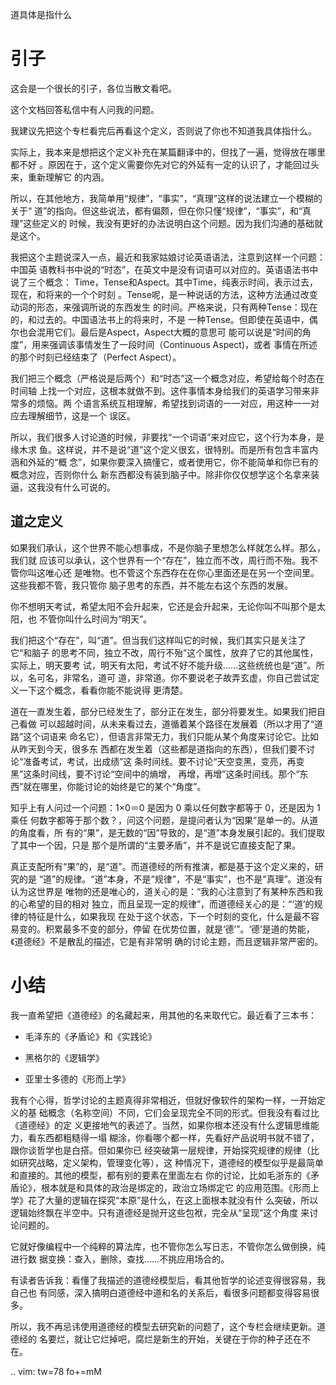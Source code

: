     
道具体是指什么

引子
====

这会是一个很长的引子，各位当散文看吧。

这个文档回答私信中有人问我的问题。

我建议先把这个专栏看完后再看这个定义，否则说了你也不知道我具体指什么。

实际上，我本来是想把这个定义补充在某篇翻译中的，但找了一遍，觉得放在哪里都不好
。原因在于，这个定义需要你先对它的外延有一定的认识了，才能回过头来，重新理解它
的内涵。

所以，在其他地方，我简单用“规律”，“事实”，“真理”这样的说法建立一个模糊的关于“
道”的指向。但这些说法，都有偏颇，但在你只懂“规律”，“事实”，和“真理”这些定义的
时候，我没有更好的办法说明白这个问题。因为我们沟通的基础就是这个。

我把这个主题说深入一点，最近和我家姑娘讨论英语语法，注意到这样一个问题：中国英
语教科书中说的“时态”，在英文中是没有词语可以对应的。英语语法书中说了三个概念：
Time，Tense和Aspect。其中Time，纯表示时间，表示过去，现在，和将来的一个个时刻
。Tense呢，是一种说话的方法，这种方法通过改变动词的形态，来强调所说的东西发生
的时间。严格来说，只有两种Tense：现在的，和过去的。中国语法书上的将来时，不是
一种Tense。但即使在英语中，偶尔也会混用它们。最后是Aspect，Aspect大概的意思可
能可以说是“时间的角度”，用来强调该事情发生了一段时间（Continuous Aspect)，或者
事情在所述的那个时刻已经结束了（Perfect Aspect）。

我们把三个概念（严格说是后两个）和“时态”这一个概念对应，希望给每个时态在时间轴
上找一个对应，这根本就做不到。这件事情本身给我们的英语学习带来非常多的烦恼。两
个语言系统互相理解，希望找到词语的一一对应，用这种一一对应去理解细节，这是一个
误区。

所以，我们很多人讨论道的时候，非要找“一个词语”来对应它，这个行为本身，是缘木求
鱼。这样说，并不是说“道”这个定义很玄，很特别。而是所有包含丰富内涵和外延的“概
念”，如果你要深入搞懂它，或者使用它，你不能简单和你已有的概念对应，否则你什么
新东西都没有装到脑子中。除非你仅仅想学这个名拿来装逼，这我没有什么可说的。
  
## 道之定义

如果我们承认，这个世界不能心想事成，不是你脑子里想怎么样就怎么样。那么，我们就
应该可以承认，这个世界有一个“存在”，独立而不改，周行而不殆。我不管你叫这唯心还
是唯物。也不管这个东西存在在你心里面还是在另一个空间里。这些我都不管，我只管你
脑子思考的东西，并不能左右这个东西的发展。

你不想明天考试，希望太阳不会升起来，它还是会升起来，无论你叫不叫那个是太阳，也
不管你叫什么时间为“明天”。

我们把这个“存在”，叫“道”。但当我们这样叫它的时候，我们其实只是关注了它“和脑子
的思考不同，独立不改，周行不殆”这个属性，放弃了它的其他属性，实际上，明天要考
试，明天有太阳，考试不好不能升级……这些统统也是“道”。所以，名可名，非常名，道可
道，非常道。你不要说老子故弄玄虚，你自己尝试定义一下这个概念，看看你能不能说得
更清楚。

道在一直发生着，部分已经发生了，部分正在发生，部分将要发生。如果我们把自己看做
可以超越时间，从未来看过去，道循着某个路径在发展着（所以才用了“道路”这个词语来
命名它），但语言非常无力，我们只能从某个角度来讨论它。比如从昨天到今天，很多东
西都在发生着（这些都是道指向的东西），但我们要不讨论“准备考试，考试，出成绩”这
条时间线。要不讨论“天空变黑，变亮，再变黑”这条时间线，要不讨论“空间中的熵增，
再增，再增”这条时间线。那个“东西”就在哪里，你能讨论的始终是它的某个“角度”。

知乎上有人问过一个问题：1×0＝0 是因为 0 乘以任何数字都等于 0，还是因为 1 乘任
何数字都等于那个数？，问这个问题，是提问者认为“因果”是单一的。从道的角度看，所
有的“果”，是无数的“因”导致的，是“道”本身发展引起的。我们提取了其中一个因，只是
那个是所谓的“主要矛盾”，并不是说它直接支配了果。

真正支配所有“果”的，是“道”。而道德经的所有推演，都是基于这个定义来的，研究的是
“道”的规律。“道”本身，不是“规律”，不是“事实”，也不是“真理”。道没有认为这世界是
唯物的还是唯心的，道关心的是：“我的心注意到了有某种东西和我的心希望的目的相对
独立，而且呈现一定的规律”，而道德经关心的是：“‘道’的规律的特征是什么，如果我现
在处于这个状态，下一个时刻的变化，什么是最不容易变的。积累最多不变的部分，停留
在优势位置，就是‘德’”。‘德’是道的势能，《道德经》不是散乱的描述，它是有非常明
确的讨论主题，而且逻辑非常严密的。
  
小结
====

我一直希望把《道德经》的名藏起来，用其他的名来取代它。最近看了三本书：

* 毛泽东的《矛盾论》和《实践论》

* 黑格尔的《逻辑学》

* 亚里士多德的《形而上学》

我有个心得，哲学讨论的主题真得非常相近，但就好像软件的架构一样，一开始定义的基
础概念（名称空间）不同，它们会呈现完全不同的形式。但我没有看过比《道德经》的定
义更接地气的表述了。当然，如果你根本还没有什么逻辑思维能力，看东西都粗糙得一塌
糊涂，你看哪个都一样，先看好产品说明书就不错了，跟你谈哲学也是白搭。但如果你已
经突破第一层规律，开始探究规律的规律（比如研究战略，定义架构，管理变化等），这
种情况下，道德经的模型似乎是最简单和直接的。其他的模型，都有别的要素在里面左右
你的讨论，比如毛浙东的《矛盾论》，根本就是和具体的政治是绑定的，政治立场绑定它
的应用范围。《形而上学》花了大量的逻辑在探究“本原”是什么，在这上面根本就没有什
么突破，所以逻辑始终飘在半空中。只有道德经是抛开这些包袱，完全从“呈现”这个角度
来讨论问题的。

它就好像编程中一个纯粹的算法库，也不管你怎么写日志，不管你怎么做倒换，纯进行数
据变换：查入，删除，查找……不挑应用场合的。

有读者告诉我：看懂了我描述的道德经模型后，看其他哲学的论述变得很容易，我自己也
有同感，深入搞明白道德经中道和名的关系后，看很多问题都变得容易很多。

所以，我不再忌讳使用道德经的模型去研究新的问题了，这个专栏会继续更新。道德经的
名要烂，就让它烂掉吧，腐烂是新生的开始，关键在于你的种子还在不在。

.. vim: tw=78 fo+=mM
